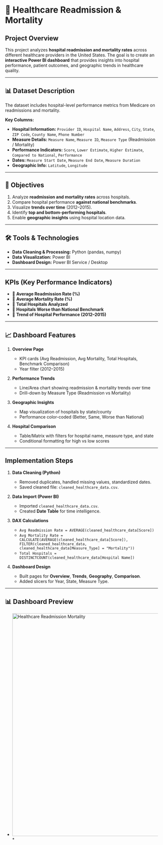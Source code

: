 # 🏥 Healthcare Readmission & Mortality

## Project Overview

This project analyzes **hospital readmission and mortality rates** across different healthcare providers in the United States.
The goal is to create an **interactive Power BI dashboard** that provides insights into hospital performance, patient outcomes, and geographic trends in healthcare quality.

---

## 📊 Dataset Description

The dataset includes hospital-level performance metrics from Medicare on readmissions and mortality.

**Key Columns:**

* **Hospital Information:** `Provider ID`, `Hospital Name`, `Address`, `City`, `State`, `ZIP Code`, `County Name`, `Phone Number`
* **Measure Details:** `Measure Name`, `Measure ID`, `Measure Type` (Readmission / Mortality)
* **Performance Indicators:** `Score`, `Lower Estimate`, `Higher Estimate`, `Compared to National`, `Performance`
* **Dates:** `Measure Start Date`, `Measure End Date`, `Measure Duration`
* **Geographic Info:** `Latitude`, `Longitude`

---

## 🎯 Objectives

1. Analyze **readmission and mortality rates** across hospitals.
2. Compare hospital performance **against national benchmarks**.
3. Visualize **trends over time** (2012–2015).
4. Identify **top and bottom-performing hospitals**.
5. Enable **geographic insights** using hospital location data.

---

## 🛠️ Tools & Technologies

* **Data Cleaning & Processing:** Python (pandas, numpy)
* **Data Visualization:** Power BI
* **Dashboard Design:** Power BI Service / Desktop

---

##  KPIs (Key Performance Indicators)

* 📌 **Average Readmission Rate (%)**
* 📌 **Average Mortality Rate (%)**
* 📌 **Total Hospitals Analyzed**
* 📌 **Hospitals Worse than National Benchmark**
* 📌 **Trend of Hospital Performance (2012–2015)**

---

## 📈 Dashboard Features

1. **Overview Page**

   * KPI cards (Avg Readmission, Avg Mortality, Total Hospitals, Benchmark Comparison)
   * Year filter (2012–2015)

2. **Performance Trends**

   * Line/Area chart showing readmission & mortality trends over time
   * Drill-down by Measure Type (Readmission vs Mortality)

3. **Geographic Insights**

   * Map visualization of hospitals by state/county
   * Performance color-coded (Better, Same, Worse than National)

4. **Hospital Comparison**

   * Table/Matrix with filters for hospital name, measure type, and state
   * Conditional formatting for high vs low scores

---

## Implementation Steps

1. **Data Cleaning (Python)**

   * Removed duplicates, handled missing values, standardized dates.
   * Saved cleaned file: `cleaned_healthcare_data.csv`.

2. **Data Import (Power BI)**

   * Imported `cleaned_healthcare_data.csv`.
   * Created **Date Table** for time intelligence.

3. **DAX Calculations**

   * `Avg Readmission Rate = AVERAGE(cleaned_healthcare_data[Score])`
   * `Avg Mortality Rate = CALCULATE(AVERAGE(cleaned_healthcare_data[Score]), FILTER(cleaned_healthcare_data, cleaned_healthcare_data[Measure_Type] = "Mortality"))`
   * `Total Hospitals = DISTINCTCOUNT(cleaned_healthcare_data[Hospital Name])`

4. **Dashboard Design**

   * Built pages for **Overview**, **Trends**, **Geography**, **Comparison**.
   * Added slicers for Year, State, Measure Type.
---

## 📊 Dashboard Preview
  * <img width="1351" height="733" alt="Healthcare Readmission   Mortality" src="https://github.com/user-attachments/assets/878cb6e1-14bc-460a-b362-77d35eb4465e" /> *

